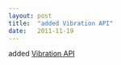 ```yaml
---
layout: post
title:  "added Vibration API"
date:   2011-11-19
---
```


added [Vibration API](/spec/vibration)

